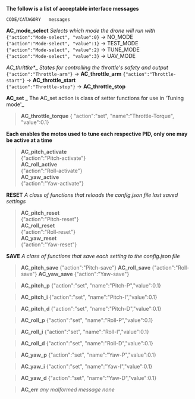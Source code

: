 __The follow is a list of acceptable interface messages__  


`
CODE/CATAGORY  
	messages  
`

__AC_mode_select__  _Selects which mode the drone will run with_
 `{"action":"Mode-select", "value":0}` -> NO_MODE  
 `{"action":"Mode-select", "value":1}` -> TEST_MODE  
 `{"action":"Mode-select", "value":2}` -> TUNE_MODE  
 `{"action":"Mode-select", "value":3}` -> UAV_MODE  
 
__AC_thrittke_*__ _States for controlling the throttle's safety and output_  
 `{"action":"Throttle-arm"}`    -> __AC_throttle_arm__ 
 `{"action":"Throttle-start"}`  -> __AC_throttle_start__  
 `{"action":"Throttle-stop"}`   -> __AC_throttle_stop__   

__AC_set__  _ The AC_set action is class of setter functions for use in 'Tuning mode'_
> __AC_throttle_torque__
> { "action":"set", "name":"Throttle-Torque", "value":0.1}


__Each enables the motos used to tune each respective PID, only one may be active at a time__  
> __AC_pitch_activate__  
> {"action":"Pitch-activate"}  
> __AC_roll_active__  
> {"action":"Roll-activate"}  
> __AC_yaw_active__  
> {"action":"Yaw-activate"}  

__RESET__ _A class of functions that reloads the config.json file last saved settings_    
> __AC_pitch_reset__  
> {"action":"Pitch-reset"}  
> __AC_roll_reset__    
> {"action":"Roll-reset"}  
> __AC_yaw_reset__  
> {"action":"Yaw-reset"}  
  

__SAVE__ _A class of functions that save each setting to the config.json file_    
> __AC_pitch_save__
> {"action":"Pitch-save"}
> __AC_roll_save__
> {"action":"Roll-save"}
> __AC_yaw_save__
> {"action":"Yaw-save"}



> __AC_pitch_p__
> {"action":"set", "name":"Pitch-P","value":0.1}

> __AC_pitch_i__
> {"action":"set", "name":"Pitch-I","value":0.1}

> __AC_pitch_d__
> {"action":"set", "name":"Pitch-D","value":0.1}

> __AC_roll_p__
> {"action":"set", "name":"Roll-P","value":0.1}

> __AC_roll_i__
> {"action":"set", "name":"Roll-I","value":0.1}

> __AC_roll_d__
> {"action":"set", "name":"Roll-D","value":0.1}

> __AC_yaw_p__
> {"action":"set", "name":"Yaw-P","value":0.1}

> __AC_yaw_i__
> {"action":"set", "name":"Yaw-I","value":0.1}

> __AC_yaw_d__
> {"action":"set", "name":"Yaw-D","value":0.1}

> __AC_err__ _any malformed message_
> _none_ 
